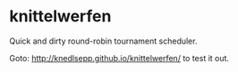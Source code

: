 # knittelwerfen
Quick and dirty round-robin tournament scheduler.

Goto: <a href="http://knedlsepp.github.io/knittelwerfen/">http://knedlsepp.github.io/knittelwerfen/</a> to test it out.
